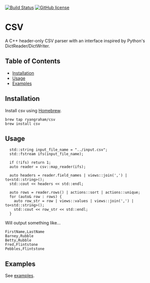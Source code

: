 [![Build Status](https://circleci.com/gh/ryangraham/csv.svg?style=svg)](https://circleci.com/gh/ryangraham/csv)
[![GitHub license](https://img.shields.io/badge/license-MIT-blue.svg)](https://raw.githubusercontent.com/ryangraham/csv/master/LICENSE)

# CSV

A C++ header-only CSV parser with an interface inspired by Python's DictReader/DictWriter.

## Table of Contents

- [Installation](#installation)
- [Usage](#usage)
- [Examples](#examples)

## Installation

Install csv using [Homebrew](https://brew.sh/).

```
brew tap ryangraham/csv
brew install csv
```

## Usage

```
  std::string input_file_name = "../input.csv";
  std::fstream ifs(input_file_name);

  if (!ifs) return 1;
  auto reader = csv::map_reader(ifs);

  auto headers = reader.field_names | views::join(',') | to<std::string>();
  std::cout << headers << std::endl;

  auto rows = reader.rows() | actions::sort | actions::unique;
  for (auto& row : rows) {
    auto row_str = row | views::values | views::join(',') | to<std::string>();
    std::cout << row_str << std::endl;
  }
```

Will output something like...

```
FirstName,LastName
Barney,Rubble
Betty,Rubble
Fred,Flintstone
Pebbles,Flintstone
```

## Examples

See [examples](https://github.com/ryangraham/csv/tree/master/examples/).
